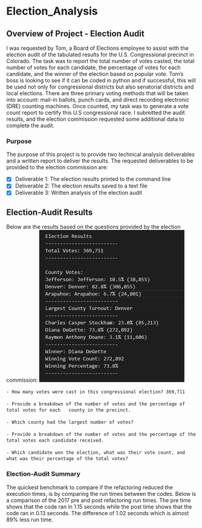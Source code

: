 # Election_Analysis

## Overview of Project - Election Audit
I was requested by Tom, a Board of Elections employee to assist with the election audit of the tabulated results for the U.S. Congressional precinct in Colorado. The task was to report the total number of votes casted, the total number of votes for each candidate, the percentage of votes for each candidate, and the winner of the election based on popular vote. Tom’s boss is looking to see if it can be coded in python and if successful, this will be used not only for congressional districts but also senatorial districts and local elections. There are three primary voting methods that will be taken into account: mail-in ballots, punch cards, and direct recording electronic (DRE) counting machines. Once counted, my task was to generate a vote count report to certify this U.S congressional race. I submitted the audit results, and the election commission requested some additional data to complete the audit.


### Purpose
The purpose of this project is to provide two technical analysis deliverables and a written report to deliver the results. The requested deliverables to be provided to the election commission are:

- [x] Deliverable 1: The election results printed to the command line
- [x] Deliverable 2: The election results saved to a text file
- [x] Deliverable 3: Written analysis of the election audit

## Election-Audit Results
Below are the results based on the questions provided by the election commission:
![Election Results](/Resources/Results.PNG)

    - How many votes were cast in this congressional election? 369,711

    - Provide a breakdown of the number of votes and the percentage of total votes for each   county in the precinct.

    - Which county had the largest number of votes?

    - Provide a breakdown of the number of votes and the percentage of the total votes each candidate received.
    
    - Which candidate won the election, what was their vote count, and what was their percentage of the total votes?

### Election-Audit Summary
The quickest benchmark to compare if the refactoring reduced the execution times, is by comparing the run times between the codes. Below is a comparison of the 2017 pre and post refactoring run times. The pre time shows that the code ran in 1.15 seconds while the post time shows that the code ran in 0.13 seconds. The difference of 1.02 seconds which is almost 89% less run time.
